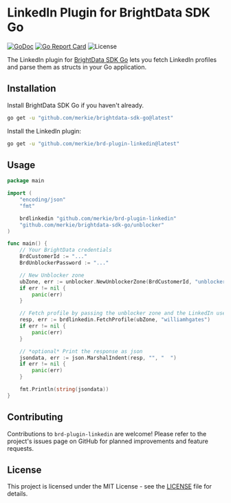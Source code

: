 # LinkedIn Plugin for BrightData SDK Go

[![GoDoc](https://pkg.go.dev/badge/github.com/merkie/brd-plugin-linkedin.svg)](https://pkg.go.dev/github.com/merkie/brd-plugin-linkedin)
[![Go Report Card](https://goreportcard.com/badge/github.com/merkie/brd-plugin-linkedin)](https://goreportcard.com/report/github.com/merkie/brd-plugin-linkedin)
![License](https://img.shields.io/badge/license-MIT-green)

The LinkedIn plugin for [BrightData SDK Go](http://www.github.com/merkie/brightdata-sdk-go/) lets you fetch LinkedIn profiles and parse them as structs in your Go application.

## Installation

Install BrightData SDK Go if you haven't already.

```bash
go get -u "github.com/merkie/brightdata-sdk-go@latest"
```

Install the LinkedIn plugin:

```bash
go get -u "github.com/merkie/brd-plugin-linkedin@latest"
```

## Usage

```go
package main

import (
	"encoding/json"
	"fmt"

	brdlinkedin "github.com/merkie/brd-plugin-linkedin"
	"github.com/merkie/brightdata-sdk-go/unblocker"
)

func main() {
	// Your BrightData credentials
	BrdCustomerId := "..."
	BrdUnblockerPassword := "..."

	// New Unblocker zone
	ubZone, err := unblocker.NewUnblockerZone(BrdCustomerId, "unblocker", BrdUnblockerPassword, "", "", "")
	if err != nil {
		panic(err)
	}

	// Fetch profile by passing the unblocker zone and the LinkedIn username
	resp, err := brdlinkedin.FetchProfile(ubZone, "williamhgates")
	if err != nil {
		panic(err)
	}

	// *optional* Print the response as json
	jsondata, err := json.MarshalIndent(resp, "", "  ")
	if err != nil {
		panic(err)
	}

	fmt.Println(string(jsondata))
}

```

## Contributing

Contributions to `brd-plugin-linkedin` are welcome! Please refer to the project's issues page on GitHub for planned improvements and feature requests.

## License

This project is licensed under the MIT License - see the [LICENSE](LICENSE) file for details.
